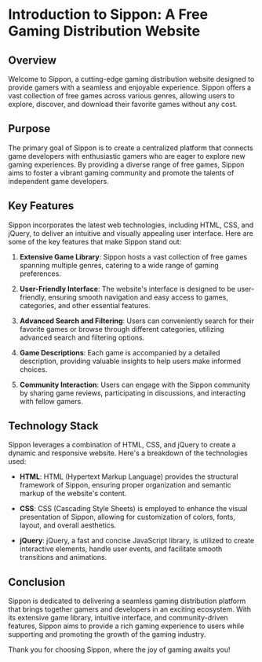 # Introduction to Sippon: A Free Gaming Distribution Website

## Overview

Welcome to Sippon, a cutting-edge gaming distribution website designed to provide gamers with a seamless and enjoyable experience. Sippon offers a vast collection of free games across various genres, allowing users to explore, discover, and download their favorite games without any cost.

## Purpose

The primary goal of Sippon is to create a centralized platform that connects game developers with enthusiastic gamers who are eager to explore new gaming experiences. By providing a diverse range of free games, Sippon aims to foster a vibrant gaming community and promote the talents of independent game developers.

## Key Features

Sippon incorporates the latest web technologies, including HTML, CSS, and jQuery, to deliver an intuitive and visually appealing user interface. Here are some of the key features that make Sippon stand out:

1. **Extensive Game Library**: Sippon hosts a vast collection of free games spanning multiple genres, catering to a wide range of gaming preferences.

2. **User-Friendly Interface**: The website's interface is designed to be user-friendly, ensuring smooth navigation and easy access to games, categories, and other essential features.

3. **Advanced Search and Filtering**: Users can conveniently search for their favorite games or browse through different categories, utilizing advanced search and filtering options.

4. **Game Descriptions**: Each game is accompanied by a detailed description, providing valuable insights to help users make informed choices.

6. **Community Interaction**: Users can engage with the Sippon community by sharing game reviews, participating in discussions, and interacting with fellow gamers.

## Technology Stack

Sippon leverages a combination of HTML, CSS, and jQuery to create a dynamic and responsive website. Here's a breakdown of the technologies used:

- **HTML**: HTML (Hypertext Markup Language) provides the structural framework of Sippon, ensuring proper organization and semantic markup of the website's content.

- **CSS**: CSS (Cascading Style Sheets) is employed to enhance the visual presentation of Sippon, allowing for customization of colors, fonts, layout, and overall aesthetics.

- **jQuery**: jQuery, a fast and concise JavaScript library, is utilized to create interactive elements, handle user events, and facilitate smooth transitions and animations.

## Conclusion

Sippon is dedicated to delivering a seamless gaming distribution platform that brings together gamers and developers in an exciting ecosystem. With its extensive game library, intuitive interface, and community-driven features, Sippon aims to provide a rich gaming experience to users while supporting and promoting the growth of the gaming industry.

Thank you for choosing Sippon, where the joy of gaming awaits you!
